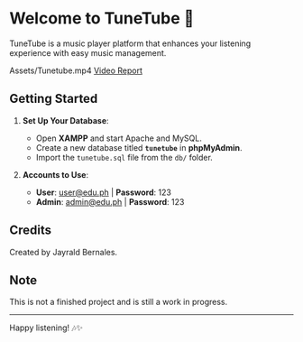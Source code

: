 # Welcome to TuneTube 🎵

TuneTube is a music player platform that enhances your listening experience with easy music management.

Assets/Tunetube.mp4
[Video Report](assets/Tunetube.mp4)

## Getting Started

1. **Set Up Your Database**:

   - Open **XAMPP** and start Apache and MySQL.
   - Create a new database titled **`tunetube`** in **phpMyAdmin**.
   - Import the `tunetube.sql` file from the `db/` folder.

2. **Accounts to Use**:
   - **User**: user@edu.ph | **Password**: 123
   - **Admin**: admin@edu.ph | **Password**: 123

## Credits

Created by Jayrald Bernales.

## Note

This is not a finished project and is still a work in progress.

---

Happy listening! 🎶✨
